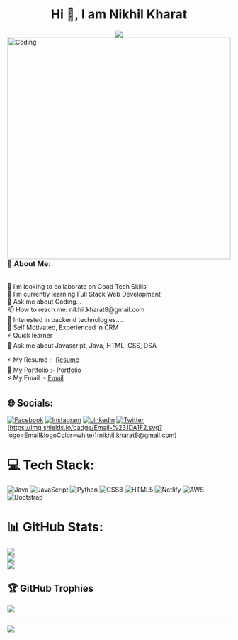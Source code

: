 <h1 align="center">Hi 👋, I am Nikhil Kharat</h1><div align="center">
 <img src="https://readme-typing-svg.herokuapp.com/?lines=Full+Stack+Web+Developer;Java+Backend+Developer;Web+Developer;Quick+learner;Self+Motivated&color=teal&center=true" />
</div>
<img align="right" alt="Coding" height="500" width="100%" src="https://camo.githubusercontent.com/c1dcb74cc1c1835b1d716f5051499a2814c683c806b15f04b0eba492863703e9/68747470733a2f2f63646e2e6472696262626c652e636f6d2f75736572732f3733303730332f73637265656e73686f74732f363538313234332f6176656e746f2e676966">
<br>

<h3> 💫 About Me:</h3>
<br>👯 I’m looking to collaborate on Good Tech Skills<br>🌱 I’m currently learning Full Stack Web Development<br>💬 Ask me about Coding...<br>📫 How to reach me: nikhil.kharat8@gmail.com<br>👯 Interested in backend technologies....<br>👯 Self Motivated, Experienced in CRM<br>⚡ Quick learner<br>💬 Ask me about Javascript, Java, HTML, CSS, DSA

⚡ My Resume :- [Resume](https://drive.google.com/file/d/1gFGc34nn49rtfcajwqT_utpde8nJrx-Y/view?usp=sharing)<br>
🌱 My Portfolio :- [Portfolio](https://nikhilkharat.github.io/)<br>
⚡ My Email :- [Email](nikhil.kharat8@gmail.com)<br>

## 🌐 Socials:
[![Facebook](https://img.shields.io/badge/Facebook-%231877F2.svg?logo=Facebook&logoColor=white)](https://facebook.com/niikhil.kharat17@gmail.com) [![Instagram](https://img.shields.io/badge/Instagram-%23E4405F.svg?logo=Instagram&logoColor=white)](https://instagram.com/nikkuu_17) [![LinkedIn](https://img.shields.io/badge/LinkedIn-%230077B5.svg?logo=linkedin&logoColor=white)](https://www.linkedin.com/in/nikhil-kharat-872608109) [![Twitter](https://img.shields.io/badge/Twitter-%231DA1F2.svg?logo=Twitter&logoColor=white)](https://twitter.com/@nikhilkharat8) 
(https://img.shields.io/badge/Email-%231DA1F2.svg?logo=Email&logoColor=white)](nikhil.kharat8@gmail.com) 

# 💻 Tech Stack:
![Java](https://img.shields.io/badge/java-%23ED8B00.svg?style=for-the-badge&logo=java&logoColor=white) ![JavaScript](https://img.shields.io/badge/javascript-%23323330.svg?style=for-the-badge&logo=javascript&logoColor=%23F7DF1E) ![Python](https://img.shields.io/badge/python-3670A0?style=for-the-badge&logo=python&logoColor=ffdd54) ![CSS3](https://img.shields.io/badge/css3-%231572B6.svg?style=for-the-badge&logo=css3&logoColor=white) ![HTML5](https://img.shields.io/badge/html5-%23E34F26.svg?style=for-the-badge&logo=html5&logoColor=white) ![Netlify](https://img.shields.io/badge/netlify-%23000000.svg?style=for-the-badge&logo=netlify&logoColor=#00C7B7) ![AWS](https://img.shields.io/badge/AWS-%23FF9900.svg?style=for-the-badge&logo=amazon-aws&logoColor=white) ![Bootstrap](https://img.shields.io/badge/bootstrap-%23563D7C.svg?style=for-the-badge&logo=bootstrap&logoColor=white)
# 📊 GitHub Stats:
![](https://github-readme-stats.vercel.app/api?username=nikhilkharat&theme=blueberry&hide_border=false&include_all_commits=true&count_private=true)<br/>
![](https://github-readme-streak-stats.herokuapp.com/?user=nikhilkharat&theme=blueberry&hide_border=false)<br/>
![](https://github-readme-stats.vercel.app/api/top-langs/?username=nikhilkharat&theme=blueberry&hide_border=false&include_all_commits=true&count_private=true&layout=compact)

## 🏆 GitHub Trophies
![](https://github-profile-trophy.vercel.app/?username=nikhilkharat&theme=onedark&no-frame=false&no-bg=false&margin-w=4)

---
[![](https://visitcount.itsvg.in/api?id=nikhilkharat&icon=8&color=1)](https://visitcount.itsvg.in)

<!---
nikhilkharat/nikhilkharat is a ✨ special ✨ repository because its `README.md` (this file) appears on your GitHub profile.
You can click the Preview link to take a look at your changes.
--->


